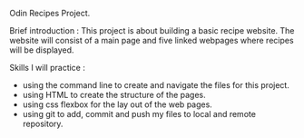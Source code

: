 Odin Recipes Project.

Brief introduction : This project is about building a basic recipe website. The website will consist of a main page and five linked webpages where recipes will be displayed. 

Skills I will practice : 
 - using the command line to create and navigate the files for this project.
 - using HTML to create the structure of the pages.
 - using css flexbox for the lay out of the web pages. 
 - using git to add, commit and push my files to local and remote repository. 
